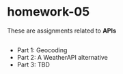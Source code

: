 # homework-05

These are assignments related to **APIs**

##

* Part 1: Geocoding
* Part 2: A WeatherAPI alternative
* Part 3: TBD



